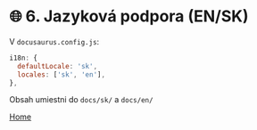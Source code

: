 # 🌐 6. Jazyková podpora (EN/SK)

V `docusaurus.config.js`:
```js
i18n: {
  defaultLocale: 'sk',
  locales: ['sk', 'en'],
},
```

Obsah umiestni do `docs/sk/` a `docs/en/`

[Home](../01-Instalacia-Docusaurus.md)